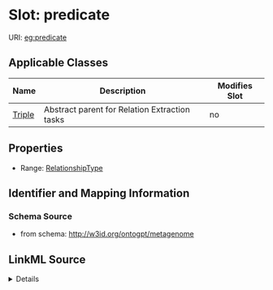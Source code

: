 

# Slot: predicate

URI: [eg:predicate](http://w3id.org/ontogpt/environmental-metagenome/predicate)



<!-- no inheritance hierarchy -->





## Applicable Classes

| Name | Description | Modifies Slot |
| --- | --- | --- |
| [Triple](Triple.md) | Abstract parent for Relation Extraction tasks |  no  |







## Properties

* Range: [RelationshipType](RelationshipType.md)





## Identifier and Mapping Information







### Schema Source


* from schema: http://w3id.org/ontogpt/metagenome




## LinkML Source

<details>
```yaml
name: predicate
from_schema: http://w3id.org/ontogpt/metagenome
rank: 1000
alias: predicate
owner: Triple
domain_of:
- Triple
range: RelationshipType

```
</details>